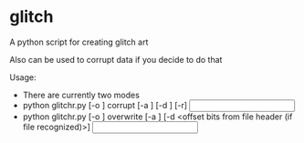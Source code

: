 # glitch

A python script for creating glitch art 

Also can be used to corrupt data if you decide to do that

Usage: 
- There are currently two modes
- python glitchr.py [-o <output file name>] corrupt [-a <amount of bits to corrupt>] [-d <distance to move bits>] [-r] <input file name>
- python glitchr.py [-o <output file name>] overwrite <file to transplant bits from> [-a <amount of bits to transplant>] [-d <offset bits from file header (if file recognized)>] <input file name>
